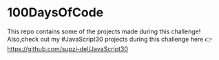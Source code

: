 # 100DaysOfCode
This repo contains some of the projects made during this challenge!<br>
Also,check out my #JavaScript30 projects during this challenge here 👉 https://github.com/supzi-del/JavaScript30  
